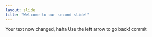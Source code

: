 ```yaml
---
layout: slide
title: "Welcome to our second slide!"
---
```

Your text now changed, haha
Use the left arrow to go back!
commit
